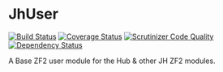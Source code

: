 JhUser
======
[![Build Status](https://travis-ci.org/WeareJH/JhUser.svg)](https://travis-ci.org/WeareJH/JhUser)
[![Coverage Status](https://coveralls.io/repos/WeareJH/JhUser/badge.png)](https://coveralls.io/r/WeareJH/JhUser)
[![Scrutinizer Code Quality](https://scrutinizer-ci.com/g/WeareJH/JhUser/badges/quality-score.png?s=325f71da0dd4bb5966d99edb3a9196d142d4d666)](https://scrutinizer-ci.com/g/WeareJH/JhUser/)
[![Dependency Status](https://www.versioneye.com/user/projects/535a3750fe0d077bdf000002/badge.png)](https://www.versioneye.com/user/projects/535a3750fe0d077bdf000002)

A Base ZF2 user module for the Hub & other JH ZF2 modules.
